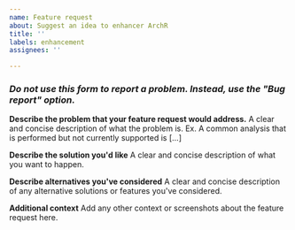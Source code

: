 ```yaml
---
name: Feature request
about: Suggest an idea to enhancer ArchR
title: ''
labels: enhancement
assignees: ''

---
```


### ___Do not use this form to report a problem. Instead, use the "Bug report" option.___

**Describe the problem that your feature request would address.**
A clear and concise description of what the problem is. Ex. A common analysis that is performed but not currently supported is [...]

**Describe the solution you'd like**
A clear and concise description of what you want to happen.

**Describe alternatives you've considered**
A clear and concise description of any alternative solutions or features you've considered.

**Additional context**
Add any other context or screenshots about the feature request here.
